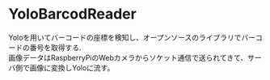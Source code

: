 # YoloBarcodReader
 
Yoloを用いてバーコードの座標を検知し、オープンソースのライブラリでバーコードの番号を取得する.<br>
画像データはRaspberryPiのWebカメラからソケット通信で送られてきて、サーバ側で画像に変換しYoloに流す。
